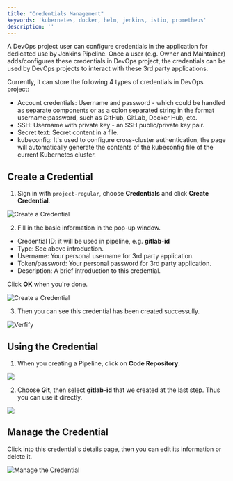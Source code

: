 ```yaml
---
title: "Credentials Management"
keywords: 'kubernetes, docker, helm, jenkins, istio, prometheus'
description: ''
---
```


A DevOps project user can configure credentials in the application for dedicated use by Jenkins Pipeline. Once a user (e.g. Owner and Maintainer) adds/configures these credentials in DevOps project, the credentials can be used by DevOps projects to interact with these 3rd party applications.

Currently, it can store the following 4 types of credentials in DevOps project:

- Account credentials: Username and password - which could be handled as separate components or as a colon separated string in the format username:password, such as GitHub, GitLab, Docker Hub, etc.
- SSH: Username with private key - an SSH public/private key pair.
- Secret text: Secret content in a file.
- kubeconfig: It's used to configure cross-cluster authentication, the page will automatically generate the contents of the kubeconfig file of the current Kubernetes cluster. 

## Create a Credential

1. Sign in with `project-regular`, choose **Credentials** and click **Create Credential**.

![Create a Credential](https://pek3b.qingstor.com/kubesphere-docs/png/20190321160338.png)

2. Fill in the basic information in the pop-up window.

- Credential ID: it will be used in pipeline, e.g. **gitlab-id**
- Type: See above introduction.
- Username: Your personal username for 3rd party application.
- Token/password: Your personal password for 3rd party application.
- Description: A brief introduction to this credential.


Click **OK** when you're done.

![Create a Credential](https://pek3b.qingstor.com/kubesphere-docs/png/20190321160654.png)

3. Then you can see this credential has been created successully.

![Verfify](https://pek3b.qingstor.com/kubesphere-docs/png/20190321162510.png)

## Using the Credential

1. When you creating a Pipeline, click on **Code Repository**.

![](https://pek3b.qingstor.com/kubesphere-docs/png/20190321162726.png)

2. Choose **Git**, then select **gitlab-id** that we created at the last step. Thus you can use it directly.

![](https://pek3b.qingstor.com/kubesphere-docs/png/20190321162904.png)

## Manage the Credential

Click into this credential's details page, then you can edit its information or delete it.

![Manage the Credential](https://pek3b.qingstor.com/kubesphere-docs/png/20190321163301.png)
